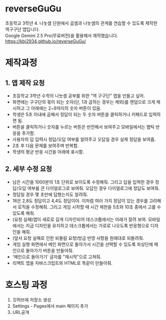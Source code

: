 # reverseGuGu
초등학교 3학년 4. 나눗셈 단원에서 곱셈과 나눗셈의 관계를 연습할 수 있도록 제작한 역구구단 앱입니다.   
Google Gemini 2.5 Pro(무료버전)을 활용해서 제작했습니다.    
https://kbj2934.github.io/reverseGuGu/

# 제작과정
## 1. 앱 제작 요청
- 초등학교 3학년 수학의 나눗셈 공부를 위한 "역 구구단" 앱을 만들고 싶어.
- 화면에는 구구단의 몫이 되는 숫자(단, 1과 곱하는 경우는 제외)를 랜덤으로 크게 제시하고 그 아래에는 2~9까지의 숫자 버튼이 있음.
- 학생은 5초 이내에 곱해서 정답이 되는 두 숫자 버튼을 클릭하거나 키패드로 입력하면 됨.
- 버튼을 클릭하거나 숫자를 누르는 버튼은 반전해서 보여주고 모바일에서는 햅틱 반응을 추가함.
- 사용자의 답 입력시 정답/오답 여부를 알려주고 오답일 경우 실제 정답을 보여줌.
- 2초 후 다음 문제를 보여주며 반복함.
- 학생의 평균 반응 시간을 아래에 표시함.

## 2. 세부 수정 요청
- 남은 시간을 1000분의 1초 단위로 보이도록 수정해줘. 그리고 답을 입력한 경우 정답/오답 여부를 큰 다이얼로그로 보여줘. 오답인 경우 다이얼로그에 정답도 보여줘.
- 정답일 경우 몇 초만에 답했는지도 알려줘.
- 16은 2,8도 정답이고 4,4도 정답이야. 이처럼 여러 가지 정답이 있는 경우를 고려해서 로직을 수정해줘. 그리고 게임 시작할 때 시간 제한을 5초와 10초 중에서 고를 수 있도록 해줘.
- (요청 실패)앱이 세로로 길게 디자인되어 데스크톱에서는 아래가 잘려 보여. 모바일에서는 지금 디자인을 유지하고 데스크톱에서는 가로로 나오도록 반응형으로 디자인을 해줘.
- (앞서 요청 실패로 인한 되돌림 요청)방금 반영 사항을 원래대로 되돌려줘.
- 게임 실행 화면에서 메인 화면으로 돌아가서 시간을 선택할 수 있도록 좌상단에 메인으로 돌아가기 버튼을 만들어줘.
- '메인으로 돌아가기' 글자를 "재시작"으로 고쳐줘.
- 리액트 앱을 자바스크립트와 HTML로 똑같이 만들어줘.

# 호스팅 과정
1. 깃허브에 저장소 생성
2. Settings - Pages에서 main 페이지 추가
3. URL공개
